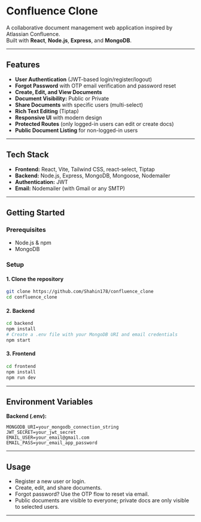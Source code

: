 # Confluence Clone

A collaborative document management web application inspired by Atlassian Confluence.  
Built with **React**, **Node.js**, **Express**, and **MongoDB**.

---

## Features

- **User Authentication** (JWT-based login/register/logout)
- **Forgot Password** with OTP email verification and password reset
- **Create, Edit, and View Documents**
- **Document Visibility:** Public or Private
- **Share Documents** with specific users (multi-select)
- **Rich Text Editing** (Tiptap)
- **Responsive UI** with modern design
- **Protected Routes** (only logged-in users can edit or create docs)
- **Public Document Listing** for non-logged-in users

---

## Tech Stack

- **Frontend:** React, Vite, Tailwind CSS, react-select, Tiptap
- **Backend:** Node.js, Express, MongoDB, Mongoose, Nodemailer
- **Authentication:** JWT
- **Email:** Nodemailer (with Gmail or any SMTP)

---

## Getting Started

### Prerequisites

- Node.js & npm
- MongoDB

### Setup

#### 1. Clone the repository

```bash
git clone https://github.com/Shahin178/confluence_clone
cd confluence_clone
```

#### 2. Backend

```bash
cd backend
npm install
# Create a .env file with your MongoDB URI and email credentials
npm start
```

#### 3. Frontend

```bash
cd frontend
npm install
npm run dev
```

---

## Environment Variables

**Backend (.env):**

```
MONGODB_URI=your_mongodb_connection_string
JWT_SECRET=your_jwt_secret
EMAIL_USER=your_email@gmail.com
EMAIL_PASS=your_email_app_password
```

---

## Usage

- Register a new user or login.
- Create, edit, and share documents.
- Forgot password? Use the OTP flow to reset via email.
- Public documents are visible to everyone; private docs are only visible to selected users.

---


